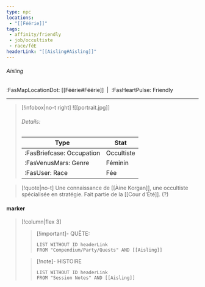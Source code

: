 ```yaml
---
type: npc
locations:
 - "[[Féérie]]"
tags:
 - affinity/friendly
 - job/occultiste
 - race/féE
headerLink: "[[Aisling#Aisling]]"
---
```

###### Aisling
<span class="sub2">:FasMapLocationDot: [[Féérie#Féérie]]&nbsp;&nbsp;|&nbsp;&nbsp;:FasHeartPulse: Friendly </span>
___

> [!infobox|no-t right]
> ![[portrait.jpg]]
> ###### Details:
> | Type | Stat |
> | ---- | ---- |
> | :FasBriefcase: Occupation |  Occultiste |
> | :FasVenusMars: Genre | Féminin |
> | :FasUser: Race | Fée |
<span class="clearfix"></span>

> [!quote|no-t]
> Une connaissance de [[Àine Korgan]], une occultiste spécialisée en stratégie. 
> Fait partie de la [[Cour d'Été]]. (?)

#### marker
> [!column|flex 3]
>> [!important]- QUÊTE:
>>```dataview
>>LIST WITHOUT ID headerLink
>>FROM "Compendium/Party/Quests" AND [[Aisling]]
>
>>[!note]- HISTOIRE
>>```dataview
>>LIST WITHOUT ID headerLink
>>FROM "Session Notes" AND [[Aisling]]
